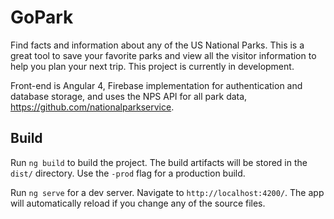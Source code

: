 # GoPark

Find facts and information about any of the US National Parks. This is a great tool to save your favorite parks and view all the visitor information to help you plan your next trip. This project is currently in development. 

Front-end is Angular 4, Firebase implementation for authentication and database storage, and uses the NPS API for all park data, https://github.com/nationalparkservice. 

## Build

Run `ng build` to build the project. The build artifacts will be stored in the `dist/` directory. Use the `-prod` flag for a production build.

Run `ng serve` for a dev server. Navigate to `http://localhost:4200/`. The app will automatically reload if you change any of the source files.
